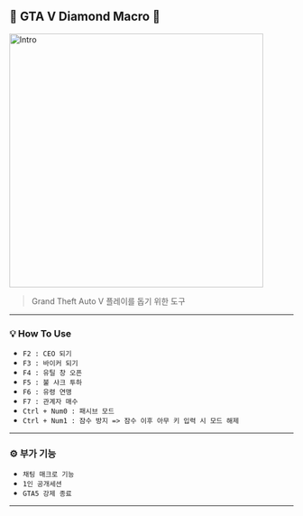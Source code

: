 ## 💎 GTA V Diamond Macro 💎
<img width="450" alt="Intro" src="https://i.imgur.com/vnW6O3b.png">
<br />

>  Grand Theft Auto V 플레이를 돕기 위한 도구
---
### 💡 How To Use

- `F2 : CEO 되기`
- `F3 : 바이커 되기`
- `F4 : 유틸 창 오픈`
- `F5 : 불 샤크 투하`
- `F6 : 유령 연맹`
- `F7 : 관계자 매수`
- `Ctrl + Num0 : 패시브 모드`
- `Ctrl + Num1 : 잠수 방지 => 잠수 이후 아무 키 입력 시 모드 해제`
---
### ⚙️ 부가 기능
- `채팅 매크로 기능`
- `1인 공개세션`
- `GTA5 강제 종료`
---